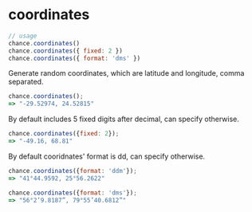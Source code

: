 # coordinates

```js
// usage
chance.coordinates()
chance.coordinates({ fixed: 2 })
chance.coordinates({ format: 'dms' })
```

Generate random coordinates, which are latitude and longitude, comma separated.

```js
chance.coordinates();
=> "-29.52974, 24.52815"
```

By default includes 5 fixed digits after decimal, can specify otherwise.

```js
chance.coordinates({fixed: 2});
=> "-49.16, 68.81"
```

By default cooridnates' format is dd, can specify otherwise.

```js
chance.coordinates({format: 'ddm'});
=> "41°44.9592, 25°56.2622"
```

```js
chance.coordinates({format: 'dms'});
=> "56°2’9.8187”, 79°55’40.6812”"
```

